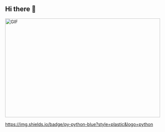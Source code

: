 ## Hi there 👋

<img align="center" alt="GIF" src="https://github.com/abhisheknaiidu/abhisheknaiidu/blob/master/code.gif?raw=true" width="500" height="320" />


https://img.shields.io/badge/py-python-blue?style=plastic&logo=python
